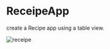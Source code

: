 # ReceipeApp
create a Recipe app using a table view.

![receipe](https://user-images.githubusercontent.com/89539632/145386948-538706cd-3eda-40e6-95b2-bdbda3f03f9a.gif)
